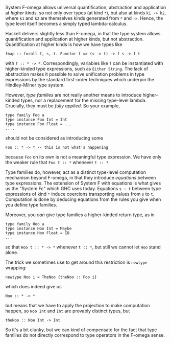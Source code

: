 System F-omega allows universal quantification, abstraction and application at *higher kinds*, so not only over types (at kind `*`), but also at kinds `k1 -> k2`, where `k1` and `k2` are themselves kinds generated from `*` and `->`. Hence, the type level itself becomes a simply typed lambda-calculus.

Haskell delivers slightly less than F-omega, in that the type system allows quantification and application at higher kinds, but not abstraction. Quantification at higher kinds is how we have types like

    fmap :: forall f, s, t. Functor f => (s -> t) -> f s -> f t

with `f :: * -> *`. Correspondingly, variables like `f` can be instantiated with higher-kinded type expressions, such as `Either String`. The lack of abstraction makes it possible to solve unification problems in type expressions by the standard first-order techniques which underpin the Hindley-Milner type system.

However, *type families* are not really another means to introduce higher-kinded types, nor a replacement for the missing type-level lambda. Crucially, they must be *fully applied*. So your example,

    type family Foo a
    type instance Foo Int = Int
    type instance Foo Float = ...
    ....

should not be considered as introducing some

    Foo :: * -> * -- this is not what's happening

because `Foo` on its own is not a meaningful type expression. We have only the weaker rule that `Foo t :: *` whenever `t :: *`.

Type families do, however, act as a distinct type-level computation mechanism beyond F-omega, in that they introduce *equations* between type expressions. The extension of System F with equations is what gives us the "System Fc" which GHC uses today. Equations `s ~ t` between type expressions of kind `*` induce coercions transporting values from `s` to `t`. Computation is done by deducing equations from the rules you give when you define type families.

Moreover, you *can* give type families a higher-kinded return type, as in

    type family Hoo a
    type instance Hoo Int = Maybe
    type instance Hoo Float = IO
    ...

so that `Hoo t :: * -> *` whenever `t :: *`, but still we cannot let `Hoo` stand alone.

The trick we sometimes use to get around this restriction is `newtype` wrapping:

    newtype Noo i = TheNoo {theNoo :: Foo i}

which does indeed give us

    Noo :: * -> *

but means that we have to apply the projection to make computation happen, so `Noo Int` and `Int` are provably distinct types, but

    theNoo :: Noo Int -> Int

So it's a bit clunky, but we can kind of compensate for the fact that type families do not directly correspond to type operators in the F-omega sense.
